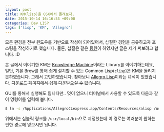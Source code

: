 ```yaml
---
layout: post
title: KM(lisp)을 OSX에서 돌려보자.
date: 2015-10-14 16:16:53 +09:00
categories: Dev LISP
tags: ['lisp', 'KM', 'Allegro']
---
```


모든 환경을 전부 윈도우를 기반으로 작성이 되어있어서, 삽질한 경험을 공유하고자 포스팅을 작성하기로 했습니다. 물론,
삽질은 같은 [팀원](https://github.com/ChJR)이 하였지만 글은 제가 써보려고 합니다. :D

본 글에서 이야기한 KM은 [Knowledge Machine](http://www.cs.utexas.edu/users/mfkb/km)이라는 Library를 이야기하는데요,
일단, 기본 Brew를 통해 쉽게 설치할 수 있는 Common Lisp(`clisp`)은 KM을 돌리지 못하였습니다. 그래서 고민하였습니다.
찾아보니 [Allegro Lisp](http://franz.com/products/allegrocl)이라는 녀석이 있었습니다. ~~다운로드 페이지에서 쉽게
다운받으실 수 있습니다.~~

GUI를 통해서 실행해도 됩니다만.. 멋이 없으니 터미널에서 사용할 수 있도록 다음과 같이 명령어를 입력해 봅니다.

```bash
$ ln -s /Applications/AllegroCLexpress.app/Contents/Resources/alisp /usr/local/bin/alisp
```

위에서는 심볼릭 링크를 `/usr/local/bin`으로 지정했는데 이 경로는 여러분이 원하는 편한 경로에 넣으시면 됩니다.
